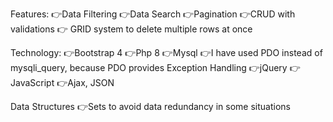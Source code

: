 Features:
👉Data Filtering
👉Data Search
👉Pagination
👉CRUD with validations
👉 GRID system to delete multiple rows at once

Technology:
👉Bootstrap 4
👉Php 8 
👉Mysql
👉I have used PDO instead of mysqli_query, because PDO provides Exception Handling
👉jQuery
👉JavaScript 
👉Ajax, JSON

Data Structures 
👉Sets to avoid data redundancy in some situations
